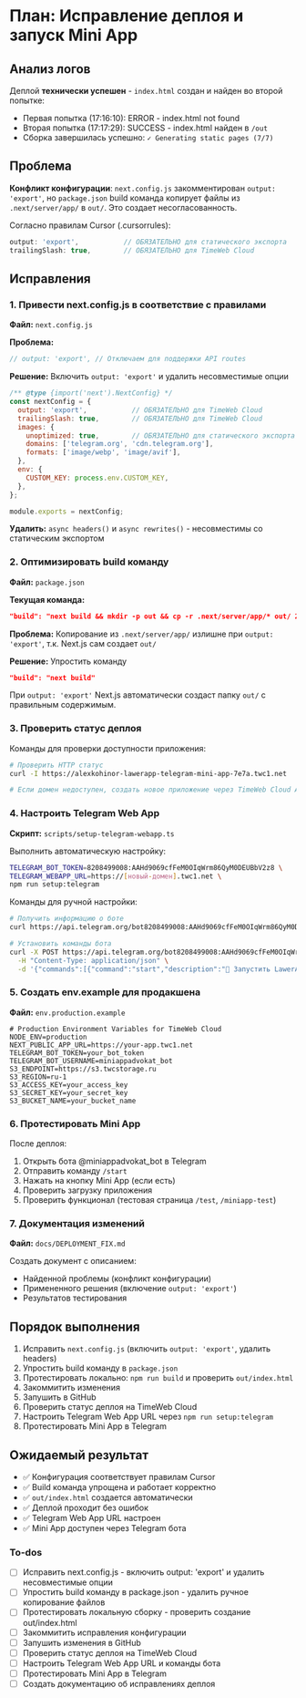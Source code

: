 <!-- 6a4086b2-1baa-473e-861b-03f87886e543 f8115e65-6552-4d68-93a4-e0ed3578368e -->
# План: Исправление деплоя и запуск Mini App

## Анализ логов

Деплой **технически успешен** - `index.html` создан и найден во второй попытке:
- Первая попытка (17:16:10): ERROR - index.html not found
- Вторая попытка (17:17:29): SUCCESS - index.html найден в `/out`
- Сборка завершилась успешно: `✓ Generating static pages (7/7)`

## Проблема

**Конфликт конфигурации**: `next.config.js` закомментирован `output: 'export'`, но `package.json` build команда копирует файлы из `.next/server/app/` в `out/`. Это создает несогласованность.

Согласно правилам Cursor (.cursorrules):
```javascript
output: 'export',           // ОБЯЗАТЕЛЬНО для статического экспорта
trailingSlash: true,        // ОБЯЗАТЕЛЬНО для TimeWeb Cloud
```

## Исправления

### 1. Привести next.config.js в соответствие с правилами

**Файл:** `next.config.js`

**Проблема:**
```javascript
// output: 'export', // Отключаем для поддержки API routes
```

**Решение:** Включить `output: 'export'` и удалить несовместимые опции
```javascript
/** @type {import('next').NextConfig} */
const nextConfig = {
  output: 'export',           // ОБЯЗАТЕЛЬНО для TimeWeb Cloud
  trailingSlash: true,        // ОБЯЗАТЕЛЬНО для TimeWeb Cloud
  images: {
    unoptimized: true,        // ОБЯЗАТЕЛЬНО для статического экспорта
    domains: ['telegram.org', 'cdn.telegram.org'],
    formats: ['image/webp', 'image/avif'],
  },
  env: {
    CUSTOM_KEY: process.env.CUSTOM_KEY,
  },
};

module.exports = nextConfig;
```

**Удалить:** `async headers()` и `async rewrites()` - несовместимы со статическим экспортом

### 2. Оптимизировать build команду

**Файл:** `package.json`

**Текущая команда:**
```json
"build": "next build && mkdir -p out && cp -r .next/server/app/* out/ 2>/dev/null || true && cp -r public/* out/ 2>/dev/null || true"
```

**Проблема:** Копирование из `.next/server/app/` излишне при `output: 'export'`, т.к. Next.js сам создает `out/`

**Решение:** Упростить команду
```json
"build": "next build"
```

При `output: 'export'` Next.js автоматически создаст папку `out/` с правильным содержимым.

### 3. Проверить статус деплоя

Команды для проверки доступности приложения:
```bash
# Проверить HTTP статус
curl -I https://alexkohinor-lawerapp-telegram-mini-app-7e7a.twc1.net

# Если домен недоступен, создать новое приложение через TimeWeb Cloud API
```

### 4. Настроить Telegram Web App

**Скрипт:** `scripts/setup-telegram-webapp.ts`

Выполнить автоматическую настройку:
```bash
TELEGRAM_BOT_TOKEN=8208499008:AAHd9069cfFeM0OIqWrm86QyM0DEUBbV2z8 \
TELEGRAM_WEBAPP_URL=https://[новый-домен].twc1.net \
npm run setup:telegram
```

Команды для ручной настройки:
```bash
# Получить информацию о боте
curl https://api.telegram.org/bot8208499008:AAHd9069cfFeM0OIqWrm86QyM0DEUBbV2z8/getMe

# Установить команды бота
curl -X POST https://api.telegram.org/bot8208499008:AAHd9069cfFeM0OIqWrm86QyM0DEUBbV2z8/setMyCommands \
  -H "Content-Type: application/json" \
  -d '{"commands":[{"command":"start","description":"🚀 Запустить LawerApp"}]}'
```

### 5. Создать env.example для продакшена

**Файл:** `env.production.example`

```env
# Production Environment Variables for TimeWeb Cloud
NODE_ENV=production
NEXT_PUBLIC_APP_URL=https://your-app.twc1.net
TELEGRAM_BOT_TOKEN=your_bot_token
TELEGRAM_BOT_USERNAME=miniappadvokat_bot
S3_ENDPOINT=https://s3.twcstorage.ru
S3_REGION=ru-1
S3_ACCESS_KEY=your_access_key
S3_SECRET_KEY=your_secret_key
S3_BUCKET_NAME=your_bucket_name
```

### 6. Протестировать Mini App

После деплоя:
1. Открыть бота @miniappadvokat_bot в Telegram
2. Отправить команду `/start`
3. Нажать на кнопку Mini App (если есть)
4. Проверить загрузку приложения
5. Проверить функционал (тестовая страница `/test`, `/miniapp-test`)

### 7. Документация изменений

**Файл:** `docs/DEPLOYMENT_FIX.md`

Создать документ с описанием:
- Найденной проблемы (конфликт конфигурации)
- Примененного решения (включение `output: 'export'`)
- Результатов тестирования

## Порядок выполнения

1. Исправить `next.config.js` (включить `output: 'export'`, удалить headers)
2. Упростить build команду в `package.json`
3. Протестировать локально: `npm run build` и проверить `out/index.html`
4. Закоммитить изменения
5. Запушить в GitHub
6. Проверить статус деплоя на TimeWeb Cloud
7. Настроить Telegram Web App URL через `npm run setup:telegram`
8. Протестировать Mini App в Telegram

## Ожидаемый результат

- ✅ Конфигурация соответствует правилам Cursor
- ✅ Build команда упрощена и работает корректно
- ✅ `out/index.html` создается автоматически
- ✅ Деплой проходит без ошибок
- ✅ Telegram Web App URL настроен
- ✅ Mini App доступен через Telegram бота

### To-dos

- [ ] Исправить next.config.js - включить output: 'export' и удалить несовместимые опции
- [ ] Упростить build команду в package.json - удалить ручное копирование файлов
- [ ] Протестировать локальную сборку - проверить создание out/index.html
- [ ] Закоммитить исправления конфигурации
- [ ] Запушить изменения в GitHub
- [ ] Проверить статус деплоя на TimeWeb Cloud
- [ ] Настроить Telegram Web App URL и команды бота
- [ ] Протестировать Mini App в Telegram
- [ ] Создать документацию об исправлениях деплоя